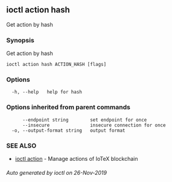 ## ioctl action hash

Get action by hash

### Synopsis

Get action by hash

```
ioctl action hash ACTION_HASH [flags]
```

### Options

```
  -h, --help   help for hash
```

### Options inherited from parent commands

```
      --endpoint string        set endpoint for once
      --insecure               insecure connection for once
  -o, --output-format string   output format
```

### SEE ALSO

* [ioctl action](ioctl_action.md)	 - Manage actions of IoTeX blockchain

###### Auto generated by ioctl on 26-Nov-2019
